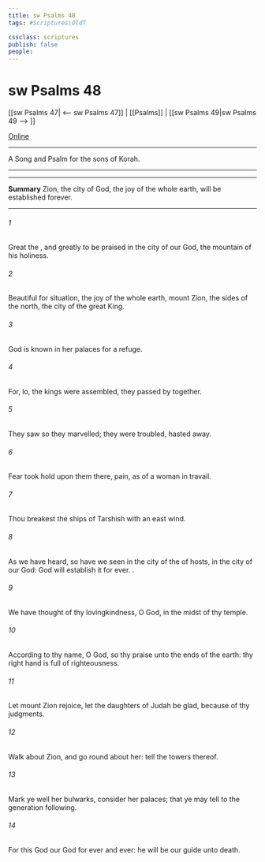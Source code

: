```yaml
---
title: sw Psalms 48
tags: #Scriptures\OldT

cssclass: scriptures
publish: false
people:
---
```


# sw Psalms 48
[[sw Psalms 47| <-- sw Psalms 47]] | [[Psalms]] | [[sw Psalms 49|sw Psalms 49 --> ]]

[Online](https://churchofjesuschrist.org/study/scriptures/ot/ps/48?lang=eng)

---
A Song and Psalm for the sons of Korah.

---

---
__Summary__
Zion, the city of God, the joy of the whole earth, will be established forever.

---
###### 1 
Great  the , and greatly to be praised in the city of our God,  the mountain of his holiness.

###### 2 
Beautiful for situation, the joy of the whole earth,  mount Zion,  the sides of the north, the city of the great King.

###### 3 
God is known in her palaces for a refuge.

###### 4 
For, lo, the kings were assembled, they passed by together.

###### 5 
They saw  so they marvelled; they were troubled,  hasted away.

###### 6 
Fear took hold upon them there,  pain, as of a woman in travail.

###### 7 
Thou breakest the ships of Tarshish with an east wind.

###### 8 
As we have heard, so have we seen in the city of the  of hosts, in the city of our God: God will establish it for ever. .

###### 9 
We have thought of thy lovingkindness, O God, in the midst of thy temple.

###### 10 
According to thy name, O God, so  thy praise unto the ends of the earth: thy right hand is full of righteousness.

###### 11 
Let mount Zion rejoice, let the daughters of Judah be glad, because of thy judgments.

###### 12 
Walk about Zion, and go round about her: tell the towers thereof.

###### 13 
Mark ye well her bulwarks, consider her palaces; that ye may tell  to the generation following.

###### 14 
For this God  our God for ever and ever: he will be our guide  unto death.

